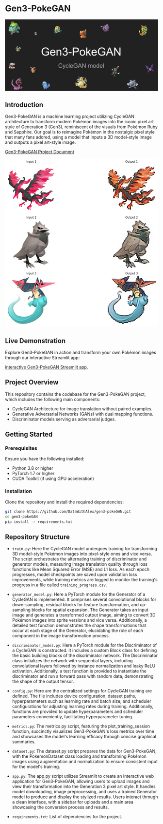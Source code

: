 # Gen3-PokeGAN

![alt text](assets/image-4.png)

## Introduction
Gen3-PokeGAN is a machine learning project utilizing CycleGAN architecture to transform modern Pokémon images into the iconic pixel art style of Generation 3 (Gen3), reminiscent of the visuals from Pokémon Ruby and Sapphire. Our goal is to reimagine Pokémon in the nostalgic pixel style that many fans adored, using a model that inputs a 3D model-style image and outputs a pixel art-style image.

[Gen3-PokeGAN Project Document](./Gen3-PokeGAN%20Project.html)


![alt text](assets/image-5.png)

## Live Demonstration

Explore Gen3-PokeGAN in action and transform your own Pokémon images through our interactive Streamlit app:

[interactive Gen3-PokeGAN Streamlit app](https://gen3-pokegan.streamlit.app/).

## Project Overview
This repository contains the codebase for the Gen3-PokeGAN project, which includes the following main components:
- CycleGAN Architecture for image translation without paired examples.
- Generative Adversarial Networks (GANs) with dual mapping functions.
- Discriminator models serving as adversarial judges.

## Getting Started

### Prerequisites
Ensure you have the following installed:
- Python 3.8 or higher
- PyTorch 1.7 or higher
- CUDA Toolkit (if using GPU acceleration)

### Installation

Clone the repository and install the required dependencies:

```bash
git clone https://github.com/DataWithAlex/gen3-pokeGAN.git
cd gen3-pokeGAN
pip install -r requirements.txt
```

## Repository Structure

- `train.py`: Here the CycleGAN model undergoes training for transforming 3D model-style Pokémon images into pixel-style ones and vice versa. The script orchestrates the alternating training of discriminator and generator models, measuring image translation quality through loss functions like Mean Squared Error (MSE) and L1 loss. As each epoch progresses, model checkpoints are saved upon validation loss improvements, while training metrics are logged to monitor the training's progress in a file called `training_progress.csv`.

- `generator_model.py`: Here a PyTorch module for the Generator of a CycleGAN is implemented. It comprises several convolutional blocks for down-sampling, residual blocks for feature transformation, and up-sampling blocks for spatial expansion. The Generator takes an input image and generates a transformed output image, aiming to convert 3D Pokémon images into sprite versions and vice versa. Additionally, a detailed test function demonstrates the shape transformations that occur at each stage of the Generator, elucidating the role of each component in the image transformation process.

- `discriminator_model.py`: Here a PyTorch module for the Discriminator of a CycleGAN is constructed. It includes a custom Block class for defining the basic building blocks of the discriminator network. The Discriminator class initializes the network with sequential layers, including convolutional layers followed by instance normalization and leaky ReLU activation. Additionally, a test function is provided to instantiate the discriminator and run a forward pass with random data, demonstrating the shape of the output tensor. 

- `config.py`: Here are the centralized settings for CycleGAN training are defined. The file includes device configuration, dataset paths, hyperparameters such as learning rate and batch size, and scheduler configurations for adjusting learning rates during training. Additionally, functions are provided to update hyperparameters and scheduler parameters conveniently, facilitating hyperparameter tuning.

- `metrics.py`: The metrics.py script, featuring the plot_training_session function, succinctly visualizes Gen3-PokeGAN's loss metrics over time and showcases the model's learning efficacy through concise graphical summaries.

- `dataset.py`: The dataset.py script prepares the data for Gen3-PokeGAN, with the PokemonDataset class loading and transforming Pokémon images using augmentation and normalization to ensure consistent input for the model's training.

- `app.py`: The app.py script utilizes Streamlit to create an interactive web application for Gen3-PokeGAN, allowing users to upload images and view their transformation into the Generation 3 pixel art style. It handles model downloading, image preprocessing, and uses a trained Generator model to produce and display the stylized results. Users interact through a clean interface, with a sidebar for uploads and a main area showcasing the conversion process and results.

- `requirements.txt`: List of dependencies for the project.






